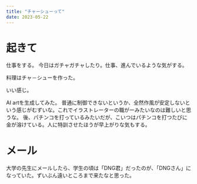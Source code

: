 ```yaml
---
title: "チャーシューって"
date: 2023-05-22
---
```


# 起きて
仕事をする。
今日はガチャガチャしたり。仕事、進んでいるような気がする。

料理はチャ－シューを作った。

いい感じ。


AI artを生成してみた。
普通に制御できないというか、全然作風が安定しないという感じがむずいな。これでイラストレーターの職がーみたいなのは難しいと思うな。
後、パチンコを打っているみたいだが、こいつはパチンコを打つたびに金が溶けている。人に特訓させたほうが早上がりな気もする。

# メール
大学の先生にメールしたら、学生の頃は「DNG君」だったのが、「DNGさん」になっていた。ずいぶん遠いところまで来たなと思った。